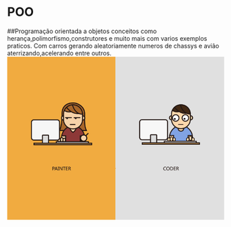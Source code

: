 # POO
##Programação orientada a objetos conceitos como herança,polimorfismo,construtores e muito mais com varios exemplos praticos.
Com carros gerando aleatoriamente numeros de chassys e avião aterrizando,acelerando entre outros.
![copiando](https://github.com/adilsonpsantos3/POO/blob/master/keep-working.gif)

